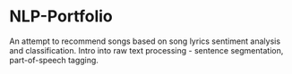# NLP-Portfolio
An attempt to recommend songs based on song lyrics sentiment analysis and classification. Intro into raw text processing - sentence segmentation, part-of-speech tagging.
